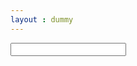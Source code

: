 ```yaml
---
layout : dummy
---
```

<div id="g_id_onload"
     data-client_id="953648658436-1bql4k0mhfaiqe8p141c4rs0sgsjbcut.apps.googleusercontent.com"
     data-context="signin"
     data-ux_mode="popup"
     data-callback="goob"
     data-auto_prompt="false">
</div>

<input class="g_id_signin"
     data-type="icon"
     data-shape="circle"
     data-theme="outline"
     data-text="signin_with"
     data-size="large">
</div>

